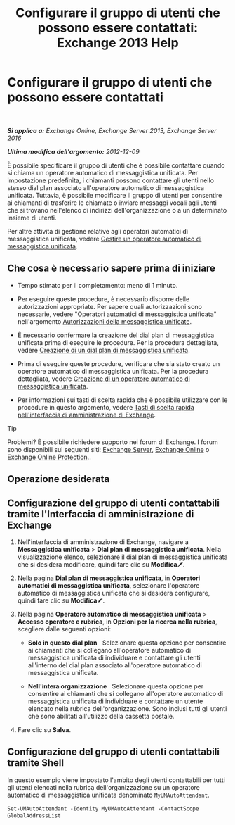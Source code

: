 ﻿---
title: 'Configurare il gruppo di utenti che possono essere contattati: Exchange 2013 Help'
TOCTitle: Configurare il gruppo di utenti che possono essere contattati
ms:assetid: 45d9d6d5-c9d6-4b73-8aa2-a23599a4381c
ms:mtpsurl: https://technet.microsoft.com/it-it/library/Ee423545(v=EXCHG.150)
ms:contentKeyID: 52057237
ms.date: 05/22/2018
mtps_version: v=EXCHG.150
ms.translationtype: MT
---

# Configurare il gruppo di utenti che possono essere contattati

 

_**Si applica a:** Exchange Online, Exchange Server 2013, Exchange Server 2016_

_**Ultima modifica dell'argomento:** 2012-12-09_

È possibile specificare il gruppo di utenti che è possibile contattare quando si chiama un operatore automatico di messaggistica unificata. Per impostazione predefinita, i chiamanti possono contattare gli utenti nello stesso dial plan associato all'operatore automatico di messaggistica unificata. Tuttavia, è possibile modificare il gruppo di utenti per consentire ai chiamanti di trasferire le chiamate o inviare messaggi vocali agli utenti che si trovano nell'elenco di indirizzi dell'organizzazione o a un determinato insieme di utenti.

Per altre attività di gestione relative agli operatori automatici di messaggistica unificata, vedere [Gestire un operatore automatico di messaggistica unificata](manage-a-um-auto-attendant-exchange-2013-help.md).

## Che cosa è necessario sapere prima di iniziare

  - Tempo stimato per il completamento: meno di 1 minuto.

  - Per eseguire queste procedure, è necessario disporre delle autorizzazioni appropriate. Per sapere quali autorizzazioni sono necessarie, vedere "Operatori automatici di messaggistica unificata" nell'argomento [Autorizzazioni della messaggistica unificate](unified-messaging-permissions-exchange-2013-help.md).

  - È necessario confermare la creazione del dial plan di messaggistica unificata prima di eseguire le procedure. Per la procedura dettagliata, vedere [Creazione di un dial plan di messaggistica unificata](create-a-um-dial-plan-exchange-2013-help.md).

  - Prima di eseguire queste procedure, verificare che sia stato creato un operatore automatico di messaggistica unificata. Per la procedura dettagliata, vedere [Creazione di un operatore automatico di messaggistica unificata](create-a-um-auto-attendant-exchange-2013-help.md).

  - Per informazioni sui tasti di scelta rapida che è possibile utilizzare con le procedure in questo argomento, vedere [Tasti di scelta rapida nell'interfaccia di amministrazione di Exchange](keyboard-shortcuts-in-the-exchange-admin-center-exchange-online-protection-help.md).


> [!TIP]
> Problemi? È possibile richiedere supporto nei forum di Exchange. I forum sono disponibili sui seguenti siti: <A href="https://go.microsoft.com/fwlink/p/?linkid=60612">Exchange Server</A>, <A href="https://go.microsoft.com/fwlink/p/?linkid=267542">Exchange Online</A> o <A href="https://go.microsoft.com/fwlink/p/?linkid=285351">Exchange Online Protection</A>..



## Operazione desiderata

## Configurazione del gruppo di utenti contattabili tramite l'Interfaccia di amministrazione di Exchange

1.  Nell'interfaccia di amministrazione di Exchange, navigare a **Messaggistica unificata** \> **Dial plan di messaggistica unificata**. Nella visualizzazione elenco, selezionare il dial plan di messaggistica unificata che si desidera modificare, quindi fare clic su **Modifica**![Icona Modifica](images/JJ218640.6f53ccb2-1f13-4c02-bea0-30690e6ea71d(EXCHG.150).gif "Icona Modifica").

2.  Nella pagina **Dial plan di messaggistica unificata**, in **Operatori automatici di messaggistica unificata**, selezionare l'operatore automatico di messaggistica unificata che si desidera configurare, quindi fare clic su **Modifica**![Icona Modifica](images/JJ218640.6f53ccb2-1f13-4c02-bea0-30690e6ea71d(EXCHG.150).gif "Icona Modifica").

3.  Nella pagina **Operatore automatico di messaggistica unificata** \> **Accesso operatore e rubrica**, in **Opzioni per la ricerca nella rubrica**, scegliere dalle seguenti opzioni:
    
      - **Solo in questo dial plan**   Selezionare questa opzione per consentire ai chiamanti che si collegano all'operatore automatico di messaggistica unificata di individuare e contattare gli utenti all'interno del dial plan associato all'operatore automatico di messaggistica unificata.
    
      - **Nell'intera organizzazione**   Selezionare questa opzione per consentire ai chiamanti che si collegano all'operatore automatico di messaggistica unificata di individuare e contattare un utente elencato nella rubrica dell'organizzazione. Sono inclusi tutti gli utenti che sono abilitati all'utilizzo della cassetta postale.

4.  Fare clic su **Salva**.

## Configurazione del gruppo di utenti contattabili tramite Shell

In questo esempio viene impostato l'ambito degli utenti contattabili per tutti gli utenti elencati nella rubrica dell'organizzazione su un operatore automatico di messaggistica unificata denominato `MyUMAutoAttendant`.

    Set-UMAutoAttendant -Identity MyUMAutoAttendant -ContactScope GlobalAddressList

